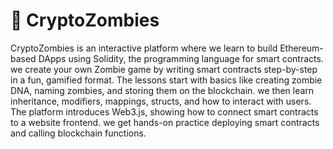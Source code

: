 # 🧟 CryptoZombies

CryptoZombies is an interactive platform where we learn to build Ethereum-based DApps using Solidity, the programming language for smart contracts.
we create your own Zombie game by writing smart contracts step-by-step in a fun, gamified format.
The lessons start with basics like creating zombie DNA, naming zombies, and storing them on the blockchain.
we then learn inheritance, modifiers, mappings, structs, and how to interact with users.
The platform introduces Web3.js, showing how to connect smart contracts to a website frontend.
we get hands-on practice deploying smart contracts and calling blockchain functions.

